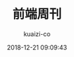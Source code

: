 ---
title: 前端周刊
date: '2018-12-21 09:09:43'
tag:
meta:
  -
    name: description
    content: 筷子科技
  -
    name: keywords
    content: kz-fe
author: kuaizi-co
poster: https://tomieric.github.io/assets/images/background.jpg
pageLayout: Weekly
---
